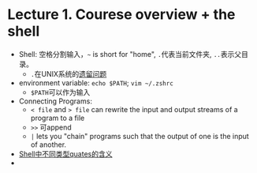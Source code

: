 # Lecture 1. Courese overview + the shell

- Shell: 空格分割输入，`~` is short for "home", `.`代表当前文件夹, `..`表示父目录。
  - `.`在UNIX系统的[遗留问题]("")
- environment variable: `echo $PATH`; `vim ~/.zshrc`
  - `$PATH`可以作为输入
- Connecting Programs:
  - `< file` and `> file` can rewrite the input and output streams of a program to a file
  - `>>` 可append 
  - `|` lets you "chain" programs such that the output of one is the input of another.
- [Shell中不同类型quates的含义](https://www.gnu.org/software/bash/manual/html_node/Quoting.html)
- 